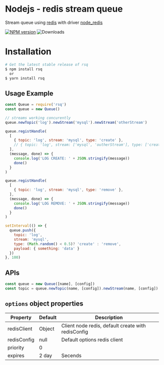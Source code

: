 # Nodejs - redis stream queue

Stream queue using [redis](https://redis.io/) with driver [node_redis](https://github.com/NodeRedis/node_redis)

[![NPM version](https://badge.fury.io/js/rsq.svg)](https://www.npmjs.com/package/rsq)
![Downloads](https://img.shields.io/npm/dm/rsq.svg?style=flat)

# Installation
```sh
# Get the latest stable release of rsq
$ npm install rsq
  or
$ yarn install rsq
```

## Usage Example

```js
const Queue = require('rsq')
const queue = new Queue()

// streams working concurently
queue.newTopic('log').newStream('mysql').newStream('otherStream')

queue.registHandle(
  [
    { topic: 'log', stream: 'mysql', type: 'create' },
    // { topic: 'log', stream: ['mysql', 'outherStream'], type: ['create', 'otherType'] },
  ],
  (message, done) => {
    console.log('LOG CREATE: ' + JSON.stringify(message))
    done()
  }
)

queue.registHandle(
  [
    { topic: 'log', stream: 'mysql', type: 'remove' },
  ],
  (message, done) => {
    console.log('LOG REMOVE: ' + JSON.stringify(message))
    done()
  }
)

setInterval(() => {
  queue.push({
    topic: 'log',
    stream: 'mysql',
    type: (Math.random() < 0.5)? 'create' : 'remove',
    payload: { something: 'data' }
  })
}, 100)
```

## APIs
```js
const queue = new Queue([name], [config])
const topic = queue.newTopic(name, [config]).newStream(name, [config])
```

## `options` object properties
| Property      | Default   | Description                                        |
|---------------|-----------|----------------------------------------------------|
| redisClient   | Object    | Client node redis, default create with redisConfig |
| redisConfig   | null      | Default options redis client                       |
| priority      | 0         |                                                    |
| expires       | 2 day     | Secends                                            |
